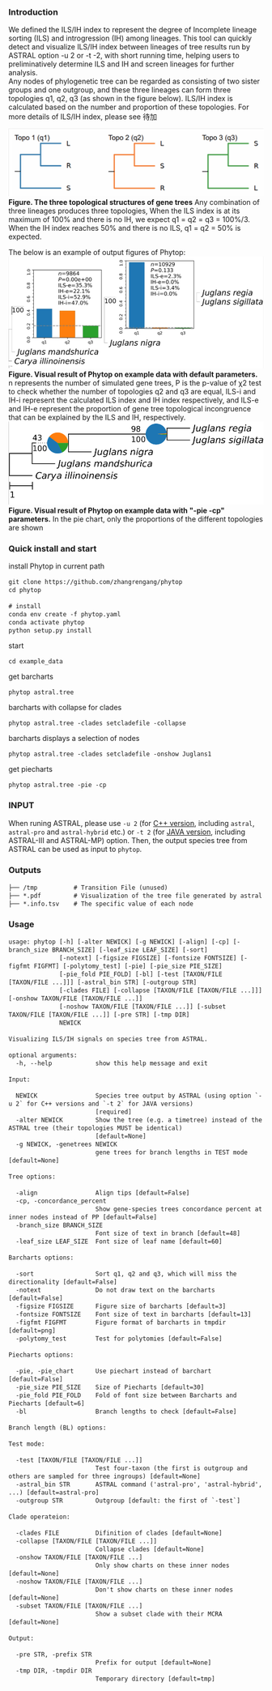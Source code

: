 
### Introduction ###
We defined the ILS/IH index to represent the degree of Incomplete lineage sorting (ILS) and introgression (IH) among lineages. This tool can quickly detect and visualize ILS/IH index between lineages of tree results run by ASTRAL option -u 2 or -t -2, with short running time, helping users to preliminatively determine ILS and IH and screen lineages for further analysis.  
Any nodes of phylogenetic tree can be regarded as consisting of two sister groups and one outgroup, and these three lineages can form three topologies q1, q2, q3 (as shown in the figure below). ILS/IH index is calculated based on the number and proportion of these topologies. For more details of ILS/IH index, please see 待加

![q123](example_data/legend_forintroduce/q123.png)
**Figure. The three topological structures of gene trees** Any combination of three lineages produces three topologies, When the ILS index is at its maximum of 100% and there is no IH, we expect q1 = q2 = q3 = 100%/3. When the IH index reaches 50% and there is no ILS, q1 = q2 = 50% is expected.  

The below is an example of output figures of Phytop:
![bar](example_data/legend_forintroduce/astral.tree.bar.jpg)
**Figure. Visual result of Phytop on example data with default parameters.** n represents the number of simulated gene trees, P is the p-value of χ2 test to check whether the number of topologies q2 and q3 are equal, ILS-i and IH-i represent the calculated ILS index and IH index respectively, and ILS-e and IH-e represent the proportion of gene tree topological incongruence that can be explained by the ILS and IH, respectively.
![pie](example_data/legend_forintroduce/astral.tree.pie.jpg)
**Figure. Visual result of Phytop on example data with "-pie -cp" parameters.** In the pie chart, only the proportions of the different topologies are shown
### Quick install and start ###
install Phytop in current path
```
git clone https://github.com/zhangrengang/phytop
cd phytop

# install
conda env create -f phytop.yaml
conda activate phytop
python setup.py install
```

start
```
cd example_data
```
get barcharts
```
phytop astral.tree
```
barcharts with collapse for clades
```
phytop astral.tree -clades setcladefile -collapse
```
barcharts displays a selection of nodes
```
phytop astral.tree -clades setcladefile -onshow Juglans1
```
get piecharts
```
phytop astral.tree -pie -cp
```

### INPUT ###
When runing ASTRAL, please use `-u 2` (for [C++ version](https://github.com/chaoszhang/ASTER), including `astral`, `astral-pro` and `astral-hybrid` etc.) or 
`-t 2` (for [JAVA version](https://github.com/smirarab/ASTRAL/), including ASTRAL-III and ASTRAL-MP) option. Then, the output species tree from ASTRAL can be used as input to `phytop`.
### Outputs ###
```
├── /tmp          # Transition File (unused)
├── *.pdf         # Visualization of the tree file generated by astral
├── *.info.tsv    # The specific value of each node
```
### Usage ###
```
usage: phytop [-h] [-alter NEWICK] [-g NEWICK] [-align] [-cp] [-branch_size BRANCH_SIZE] [-leaf_size LEAF_SIZE] [-sort]
              [-notext] [-figsize FIGSIZE] [-fontsize FONTSIZE] [-figfmt FIGFMT] [-polytomy_test] [-pie] [-pie_size PIE_SIZE]
              [-pie_fold PIE_FOLD] [-bl] [-test [TAXON/FILE [TAXON/FILE ...]]] [-astral_bin STR] [-outgroup STR]
              [-clades FILE] [-collapse [TAXON/FILE [TAXON/FILE ...]]] [-onshow TAXON/FILE [TAXON/FILE ...]]
              [-noshow TAXON/FILE [TAXON/FILE ...]] [-subset TAXON/FILE [TAXON/FILE ...]] [-pre STR] [-tmp DIR]
              NEWICK

Visualizing ILS/IH signals on species tree from ASTRAL.

optional arguments:
  -h, --help            show this help message and exit

Input:

  NEWICK                Species tree output by ASTRAL (using option `-u 2` for C++ versions and `-t 2` for JAVA versions)
                        [required]
  -alter NEWICK         Show the tree (e.g. a timetree) instead of the ASTRAL tree (their topologies MUST be identical)
                        [default=None]
  -g NEWICK, -genetrees NEWICK
                        gene trees for branch lengths in TEST mode [default=None]

Tree options:

  -align                Align tips [default=False]
  -cp, -concordance_percent
                        Show gene-species trees concordance percent at inner nodes instead of PP [default=False]
  -branch_size BRANCH_SIZE
                        Font size of text in branch [default=48]
  -leaf_size LEAF_SIZE  Font size of leaf name [default=60]

Barcharts options:

  -sort                 Sort q1, q2 and q3, which will miss the directionality [default=False]
  -notext               Do not draw text on the barcharts [default=False]
  -figsize FIGSIZE      Figure size of barcharts [default=3]
  -fontsize FONTSIZE    Font size of text in barcharts [default=13]
  -figfmt FIGFMT        Figure format of barcharts in tmpdir [default=png]
  -polytomy_test        Test for polytomies [default=False]

Piecharts options:

  -pie, -pie_chart      Use piechart instead of barchart [default=False]
  -pie_size PIE_SIZE    Size of Piecharts [default=30]
  -pie_fold PIE_FOLD    Fold of font size between Barcharts and Piecharts [default=6]
  -bl                   Branch lengths to check [default=False]

Branch length (BL) options:

Test mode:

  -test [TAXON/FILE [TAXON/FILE ...]]
                        Test four-taxon (the first is outgroup and others are sampled for three ingroups) [default=None]
  -astral_bin STR       ASTRAL command ('astral-pro', 'astral-hybrid', ...) [default=astral-pro]
  -outgroup STR         Outgroup [default: the first of `-test`]

Clade operateion:

  -clades FILE          Difinition of clades [default=None]
  -collapse [TAXON/FILE [TAXON/FILE ...]]
                        Collapse clades [default=None]
  -onshow TAXON/FILE [TAXON/FILE ...]
                        Only show charts on these inner nodes [default=None]
  -noshow TAXON/FILE [TAXON/FILE ...]
                        Don't show charts on these inner nodes [default=None]
  -subset TAXON/FILE [TAXON/FILE ...]
                        Show a subset clade with their MCRA [default=None]

Output:

  -pre STR, -prefix STR
                        Prefix for output [default=None]
  -tmp DIR, -tmpdir DIR
                        Temporary directory [default=tmp]
```